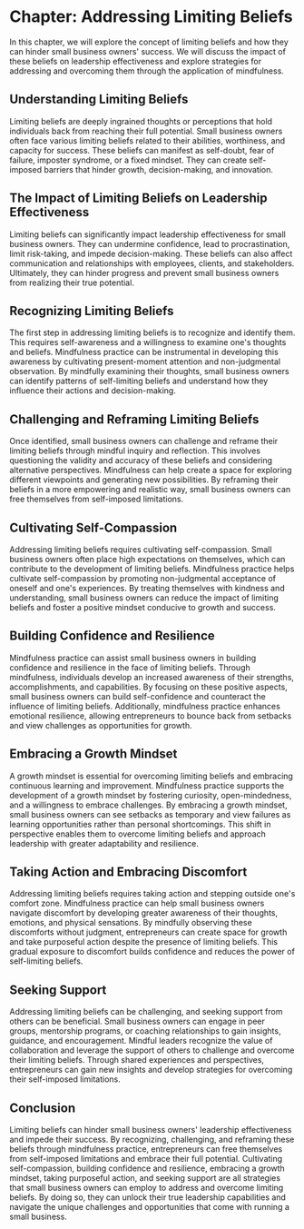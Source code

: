 Chapter: Addressing Limiting Beliefs
====================================

In this chapter, we will explore the concept of limiting beliefs and how they can hinder small business owners' success. We will discuss the impact of these beliefs on leadership effectiveness and explore strategies for addressing and overcoming them through the application of mindfulness.

Understanding Limiting Beliefs
------------------------------

Limiting beliefs are deeply ingrained thoughts or perceptions that hold individuals back from reaching their full potential. Small business owners often face various limiting beliefs related to their abilities, worthiness, and capacity for success. These beliefs can manifest as self-doubt, fear of failure, imposter syndrome, or a fixed mindset. They can create self-imposed barriers that hinder growth, decision-making, and innovation.

The Impact of Limiting Beliefs on Leadership Effectiveness
----------------------------------------------------------

Limiting beliefs can significantly impact leadership effectiveness for small business owners. They can undermine confidence, lead to procrastination, limit risk-taking, and impede decision-making. These beliefs can also affect communication and relationships with employees, clients, and stakeholders. Ultimately, they can hinder progress and prevent small business owners from realizing their true potential.

Recognizing Limiting Beliefs
----------------------------

The first step in addressing limiting beliefs is to recognize and identify them. This requires self-awareness and a willingness to examine one's thoughts and beliefs. Mindfulness practice can be instrumental in developing this awareness by cultivating present-moment attention and non-judgmental observation. By mindfully examining their thoughts, small business owners can identify patterns of self-limiting beliefs and understand how they influence their actions and decision-making.

Challenging and Reframing Limiting Beliefs
------------------------------------------

Once identified, small business owners can challenge and reframe their limiting beliefs through mindful inquiry and reflection. This involves questioning the validity and accuracy of these beliefs and considering alternative perspectives. Mindfulness can help create a space for exploring different viewpoints and generating new possibilities. By reframing their beliefs in a more empowering and realistic way, small business owners can free themselves from self-imposed limitations.

Cultivating Self-Compassion
---------------------------

Addressing limiting beliefs requires cultivating self-compassion. Small business owners often place high expectations on themselves, which can contribute to the development of limiting beliefs. Mindfulness practice helps cultivate self-compassion by promoting non-judgmental acceptance of oneself and one's experiences. By treating themselves with kindness and understanding, small business owners can reduce the impact of limiting beliefs and foster a positive mindset conducive to growth and success.

Building Confidence and Resilience
----------------------------------

Mindfulness practice can assist small business owners in building confidence and resilience in the face of limiting beliefs. Through mindfulness, individuals develop an increased awareness of their strengths, accomplishments, and capabilities. By focusing on these positive aspects, small business owners can build self-confidence and counteract the influence of limiting beliefs. Additionally, mindfulness practice enhances emotional resilience, allowing entrepreneurs to bounce back from setbacks and view challenges as opportunities for growth.

Embracing a Growth Mindset
--------------------------

A growth mindset is essential for overcoming limiting beliefs and embracing continuous learning and improvement. Mindfulness practice supports the development of a growth mindset by fostering curiosity, open-mindedness, and a willingness to embrace challenges. By embracing a growth mindset, small business owners can see setbacks as temporary and view failures as learning opportunities rather than personal shortcomings. This shift in perspective enables them to overcome limiting beliefs and approach leadership with greater adaptability and resilience.

Taking Action and Embracing Discomfort
--------------------------------------

Addressing limiting beliefs requires taking action and stepping outside one's comfort zone. Mindfulness practice can help small business owners navigate discomfort by developing greater awareness of their thoughts, emotions, and physical sensations. By mindfully observing these discomforts without judgment, entrepreneurs can create space for growth and take purposeful action despite the presence of limiting beliefs. This gradual exposure to discomfort builds confidence and reduces the power of self-limiting beliefs.

Seeking Support
---------------

Addressing limiting beliefs can be challenging, and seeking support from others can be beneficial. Small business owners can engage in peer groups, mentorship programs, or coaching relationships to gain insights, guidance, and encouragement. Mindful leaders recognize the value of collaboration and leverage the support of others to challenge and overcome their limiting beliefs. Through shared experiences and perspectives, entrepreneurs can gain new insights and develop strategies for overcoming their self-imposed limitations.

Conclusion
----------

Limiting beliefs can hinder small business owners' leadership effectiveness and impede their success. By recognizing, challenging, and reframing these beliefs through mindfulness practice, entrepreneurs can free themselves from self-imposed limitations and embrace their full potential. Cultivating self-compassion, building confidence and resilience, embracing a growth mindset, taking purposeful action, and seeking support are all strategies that small business owners can employ to address and overcome limiting beliefs. By doing so, they can unlock their true leadership capabilities and navigate the unique challenges and opportunities that come with running a small business.
